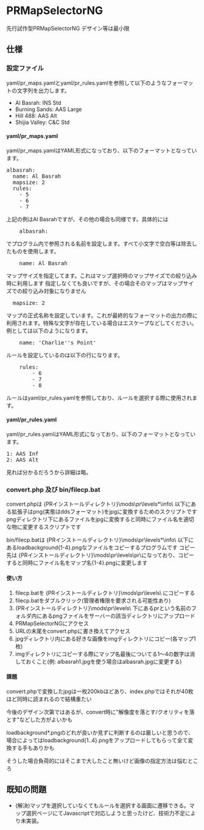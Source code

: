 # PRMapSelectorNG
先行試作型PRMapSelectorNG
デザイン等は最小限

## 仕様
### 設定ファイル
yaml/pr\_maps.yamlとyaml/pr\_rules.yamlを参照して以下のようなフォーマットの文字列を出力します。

* Al Basrah: INS Std
* Burning Sands: AAS Large
* Hill 488: AAS Alt
* Shijia Valley: C&C Std 

#### yaml/pr\_maps.yaml
yaml/pr\_maps.yamlはYAML形式になっており、以下のフォーマットとなっています。
<pre>
albasrah:
  name: Al Basrah
  mapsize: 2
  rules:
    - 5
    - 6
    - 7
</pre>
上記の例はAl Basrahですが、その他の場合も同様です。具体的には
<pre>
    albasrah:
</pre>
でプログラム内で参照される名前を設定します。すべて小文字で空白等は除去したものを使用します。
<pre>
    name: Al Basrah
</pre>
マップサイズを指定してます。これはマップ選択時のマップサイズでの絞り込み時に利用します
指定しなくても良いですが、その場合そのマップはマップサイズでの絞り込み対象になりません
<pre>
  mapsize: 2
</pre>
マップの正式名称を設定しています。これが最終的なフォーマットの出力の際に利用されます。特殊な文字が存在している場合はエスケープなどしてください。例としては以下のようになります。
<pre>
    name: 'Charlie''s Point'
</pre>
ルールを設定しているのは以下の行になります。
<pre>
	rules:
        - 6
    	- 7
    	- 8
</pre>
ルールはyaml/pr\_rules.yamlを参照しており、ルールを選択する際に使用されます。

#### yaml/pr\_rules.yaml
yaml/pr\_rules.yamlはYAML形式になっており、以下のフォーマットとなっています。
<pre>
1: AAS Inf
2: AAS Alt
</pre>
見れば分かるだろうから詳細は略。

### convert.php 及び bin/filecp.bat
convert.phpは {PRインストールディレクトリ}\mods\pr\levels\*\info\ 以下にある拡張子はpng(実態はddsフォーマット)をjpgに変換するためのスクリプトです  
pngディレクトリ下にあるファイルをjpgに変換すると同時にファイル名を適切な物に変更するスクリプトです

bin/filecp.batは {PRインストールディレクトリ}\mods\pr\levels\*\info\ 以下にあるloadbackground{1-4}.pngなファイルをコピーするプログラムです
コピー先は {PRインストールディレクトリ}\mods\pr\levels\pr\になっており、コピーすると同時にファイル名をマップ名{1-4}.pngに変更します

#### 使い方
1) filecp.batを {PRインストールディレクトリ}\mods\pr\levels\ にコピーする
2) filecp.batをダブルクリック(管理者権限を要求される可能性あり)
3) {PRインストールディレクトリ}\mods\pr\levels\ 下にあるprという名前のフォルダ内にあるpngファイルをサーバーの該当ディレクトリにアップロード
4) PRMapSelectorNGにアクセス
5) URLの末尾をconvert.phpに書き換えてアクセス
6) jpgディレクトリ内にある好きな画像をimgディレクトリにコピー(各マップ1枚)
7) imgディレクトリにコピーする際にマップ名最後についてる1～4の数字は消しておくこと(例: albasrah1.jpgを使う場合はalbasrah.jpgに変更する)


#### 課題
convert.phpで変換したjpgは一枚200kbほどあり、index.phpではそれが40枚ほど同時に読まれるので結構重たい

今後のデザイン次第ではあるが、convert時に"解像度を落とす/クオリティを落とす"などした方がよいかも

loadbackground*.pngのどれが良いか見ずに判断するのは厳しいと思うので、場合によってはloadbackground{1..4}.pngをアップロードしてもらって全て変換する手もありかも

そうした場合負荷的にはそこまで大したこと無いけど画像の指定方法は悩むところ




## 既知の問題

* (解決)マップを選択していなくてもルールを選択する画面に遷移できる。マップ選択ページにてJavascriptで対応しようと思ったけど、技術力不足により未実装。

